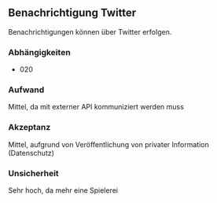 ## Benachrichtigung Twitter

Benachrichtigungen können über Twitter erfolgen.

### Abhängigkeiten

- 020

### Aufwand

Mittel, da mit externer API kommuniziert werden muss

### Akzeptanz

Mittel, aufgrund von Veröffentlichung von privater Information (Datenschutz)

### Unsicherheit

Sehr hoch, da mehr eine Spielerei

